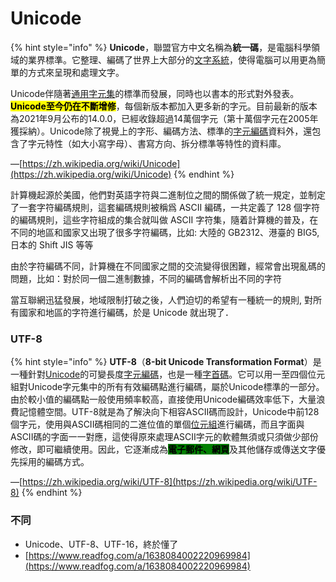 # Unicode

{% hint style="info" %}
**Unicode**，聯盟官方中文名稱為**統一碼**，是電腦科學領域的業界標準。它整理、編碼了世界上大部分的[文字系統](https://zh.wikipedia.org/wiki/%E6%96%87%E5%AD%97%E7%B3%BB%E7%B5%B1)，使得電腦可以用更為簡單的方式來呈現和處理文字。

Unicode伴隨著[通用字元集](https://zh.wikipedia.org/wiki/%E9%80%9A%E7%94%A8%E5%AD%97%E7%AC%A6%E9%9B%86)的標準而發展，同時也以書本的形式對外發表。<mark style="background-color:yellow;">**Unicode至今仍在不斷增修**</mark>，每個新版本都加入更多新的字元。目前最新的版本為2021年9月公布的14.0.0，已經收錄超過14萬個字元（第十萬個字元在2005年獲採納）。Unicode除了視覺上的字形、編碼方法、標準的[字元編碼](https://zh.wikipedia.org/wiki/%E5%AD%97%E7%AC%A6%E7%BC%96%E7%A0%81)資料外，還包含了字元特性（如大小寫字母）、書寫方向、拆分標準等特性的資料庫。

—[https://zh.wikipedia.org/wiki/Unicode](https://zh.wikipedia.org/wiki/Unicode)
{% endhint %}

計算機起源於美國，他們對英語字符與二進制位之間的關係做了統一規定，並制定了一套字符編碼規則，這套編碼規則被稱爲 ASCII 編碼，一共定義了 128 個字符的編碼規則，這些字符組成的集合就叫做 ASCII 字符集，隨着計算機的普及，在不同的地區和國家又出現了很多字符編碼，比如: 大陸的 GB2312、港臺的 BIG5, 日本的 Shift JIS 等等

由於字符編碼不同，計算機在不同國家之間的交流變得很困難，經常會出現亂碼的問題，比如：對於同一個二進制數據，不同的編碼會解析出不同的字符

當互聯網迅猛發展，地域限制打破之後，人們迫切的希望有一種統一的規則, 對所有國家和地區的字符進行編碼，於是 Unicode 就出現了．

### UTF-8

{% hint style="info" %}
**UTF-8**（**8-bit Unicode Transformation Format**）是一種針對[Unicode](https://zh.wikipedia.org/wiki/Unicode)的可變長度[字元編碼](https://zh.wikipedia.org/wiki/%E5%AD%97%E5%85%83%E7%B7%A8%E7%A2%BC)，也是一種[字首碼](https://zh.wikipedia.org/wiki/%E5%89%8D%E7%BC%80%E7%A0%81)。它可以用一至四個位元組對Unicode字元集中的所有有效編碼點進行編碼，屬於Unicode標準的一部分。由於較小值的編碼點一般使用頻率較高，直接使用Unicode編碼效率低下，大量浪費記憶體空間。UTF-8就是為了解決向下相容ASCII碼而設計，Unicode中前128個字元，使用與ASCII碼相同的二進位值的單個[位元組](https://zh.wikipedia.org/wiki/%E5%AD%97%E8%8A%82)進行編碼，而且字面與ASCII碼的字面一一對應，這使得原來處理ASCII字元的軟體無須或只須做少部份修改，即可繼續使用。因此，它逐漸成為<mark style="background-color:green;">**電子郵件、網頁**</mark>及其他儲存或傳送文字優先採用的編碼方式。

—[https://zh.wikipedia.org/wiki/UTF-8](https://zh.wikipedia.org/wiki/UTF-8)
{% endhint %}

### 不同

* Unicode、UTF-8、UTF-16，終於懂了
* [https://www.readfog.com/a/1638084002220969984](https://www.readfog.com/a/1638084002220969984)
